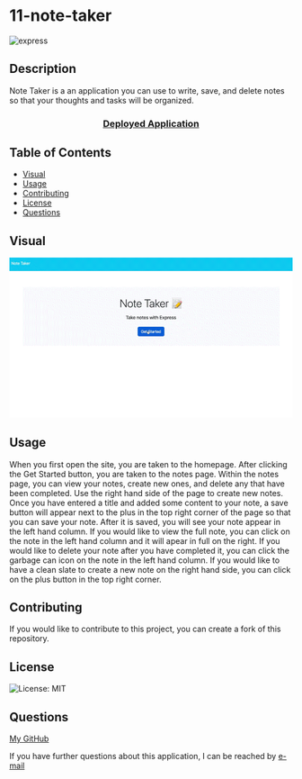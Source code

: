 # 11-note-taker

![express](https://img.shields.io/badge/Express.js-000000?style=for-the-badge&logo=express&logoColor=white)

## Description

Note Taker is a an application you can use to write, save, and delete notes so that your thoughts and tasks will be organized.

<h3 align="center">
    <a href="">
    Deployed Application
    </a>
</h3>

## Table of Contents

- [Visual](#visual)
- [Usage](#usage)
- [Contributing](#contributing)
- [License](#license)
- [Questions](#questions)

## Visual

![demo](./public/assets/image/note-taker-demo.GIF)

## Usage

When you first open the site, you are taken to the homepage. After clicking the Get Started button, you are taken to the notes page. Within the notes page, you can view your notes, create new ones, and delete any that have been completed. Use the right hand side of the page to create new notes. Once you have entered a title and added some content to your note, a save button will appear next to the plus in the top right corner of the page so that you can save your note. After it is saved, you will see your note appear in the left hand column. If you would like to view the full note, you can click on the note in the left hand column and it will apear in full on the right. If you would like to delete your note after you have completed it, you can click the garbage can icon on the note in the left hand column. If you would like to have a clean slate to create a new note on the right hand side, you can click on the plus button in the top right corner. 

## Contributing

If you would like to contribute to this project, you can create a fork of this repository.

## License

![License: MIT](https://img.shields.io/badge/License-MIT-yellow.svg)
    
## Questions

[My GitHub](https://github.com/lnsvn)

If you have further questions about this application, I can be reached by [e-mail](lsullivan301@yahoo.com)
